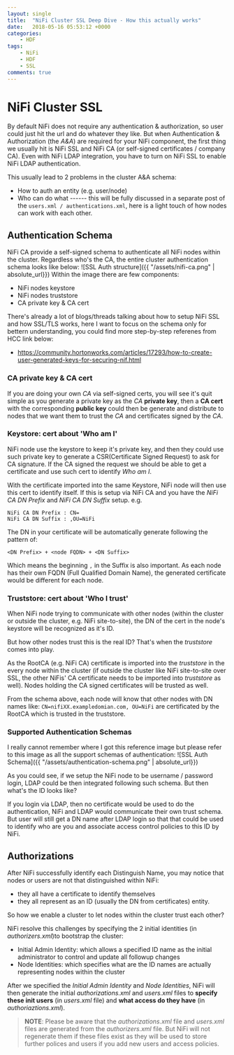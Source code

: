 ```yaml
---
layout: single
title:  "NiFi Cluster SSL Deep Dive - How this actually works"
date:   2018-05-16 05:53:12 +0000
categories: 
    - HDF
tags:
    - NiFi
    - HDF
    - SSL
comments: true
---
```


# NiFi Cluster SSL
By default NiFi does not require any authentication & authorization, so user could just hit the url and do whatever they like. But when Authentication & Authorization (the *A&A*) are required for your NiFi component, the first thing we usually hit is NiFi SSL and NiFi CA (or self-signed certificates / company CA). Even with NiFi LDAP integration, you have to turn on NiFi SSL to enable NiFi LDAP authentication.

This usually lead to 2 problems in the cluster A&A schema:

- How to auth an entity (e.g. user/node)
- Who can do what  ------ this will be fully discussed in a separate post of the `users.xml / authentications.xml`, here is a light touch of how nodes can work with each other.

## Authentication Schema
NiFi CA provide a self-signed schema to authenticate all NiFi nodes within the cluster. Regardless who's the CA, the entire cluster authentication schema looks like below:
![SSL Auth structure]({{ "/assets/nifi-ca.png" | absolute_url}})
Within the image there are few components:

- NiFi nodes keystore
- NiFi nodes truststore
- CA private key & CA cert

There's already a lot of blogs/threads talking about how to setup NiFi SSL and how SSL/TLS works, here I want to focus on the schema only for bettern understanding, you could find more step-by-step referenes from HCC link below:

- https://community.hortonworks.com/articles/17293/how-to-create-user-generated-keys-for-securing-nif.html

### CA private key & CA cert
If you are doing your own *CA* via self-signed certs, you will see it's quit simple as you generate a private key as the *CA* **private key**, then a **CA cert** with the corresponding **public key** could then be generate and distribute to nodes that we want them to trust the *CA* and certificates signed by the *CA*.

### Keystore: cert about 'Who am I'
NiFi node use the keystore to keep it's private key, and then they could use such private key to generate a CSR(Certificate Signed Request) to ask for CA signature. If the CA signed the request we should be able to get a certificate and use such cert to identify *Who am I*.

With the certificate imported into the same Keystore, NiFi node will then use this cert to identify itself. If this is setup via NiFi CA and you have the *NiFi CA DN Prefix* and *NiFi CA DN Suffix* setup. e.g.

    NiFi CA DN Prefix : CN=
    NiFi CA DN Suffix : ,OU=NiFi

The DN in your certificate will be automatically generate following the pattern of:

    <DN Prefix> + <node FQDN> + <DN Suffix>

Which means the beginning `,` in the Suffix is also important. As each node has their own FQDN (Full Qualified Domain Name), the generated certificate would be different for each node.

### Truststore: cert about 'Who I trust'
When NiFi node trying to communicate with other nodes (within the cluster or outside the cluster, e.g. NiFi site-to-site), the DN of the cert in the node's keystore will be recognized as it's ID. 

But how other nodes trust this is the real ID? That's when the *truststore* comes into play. 

As the RootCA (e.g. NiFi CA) certificate is imported into the *truststore* in the every node within the cluster (if outside the cluster like NiFi site-to-site over SSL, the other NiFis' CA certificate needs to be imported into *truststore* as well). Nodes holding the CA signed certificates will be trusted as well.

From the schema above, each node will know that other nodes with DN names like: `CN=nifiXX.exampledomian.com, OU=NiFi` are certificated by the RootCA which is trusted in the truststore.

### Supported Authentication Schemas
I really cannot remember where I got this reference image but please refer to this image as all the support schemas of authentication:
![SSL Auth Schema]({{ "/assets/authentication-schema.png" | absolute_url}})

As you could see, if we setup the NiFi node to be username / password login, LDAP could be then integrated following such schema. But then what's the ID looks like? 

If you login via LDAP, then no certificate would be used to do the authentication, NiFi and LDAP would communicate their own trust schema. But user will still get a DN name after LDAP login so that that could be used to identify who are you and associate access control policies to this ID by NiFi.

## Authorizations
After NiFi successfully identify each Distinguish Name, you may notice that nodes or users are not that distinguished within NiFi:

- they all have a certificate to identify themselves
- they all represent as an ID (usually the DN from certificates) entity.

So how we enable a cluster to let nodes within the cluster trust each other? 

NiFi resolve this challenges by specifying the 2 initial identities (in *authorizers.xml*)to bootstrap the cluster:

- Initial Admin Identity: which allows a specified ID name as the initial administrator to control and update all followup changes
- Node Identities: which specifies what are the ID names are actually representing nodes within the cluster

After we specified the *Initial Admin Identity* and *Node Identities*, NiFi will then generate the initial *authorizations.xml* and *users.xml* files to **specify these init users** (in *users.xml* file) and **what access do they have** (in *authoriaztions.xml*).

> **NOTE**: Please be aware that the *authorizations.xml* file and *users.xml* files are generated from the *authorizers.xml* file. But NiFi will not regenerate them if these files exist as they will be used to store further polices and users if you add new users and access policies.
